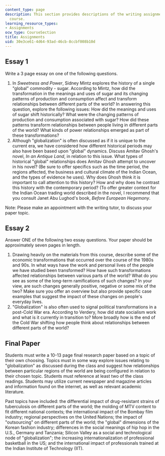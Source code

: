 ```yaml
---
content_type: page
description: This section provides descriptions of the writing assignments for the
  course.
learning_resource_types:
- Assignments
ocw_type: CourseSection
title: Assignments
uid: 30e3ce61-4d64-93ad-46cb-8ccbf008b10d
---
```


Essay 1
-------

Write a 3 page essay on one of the following questions.

1.  In _Sweetness and Power_, Sidney Mintz explores the history of a single "global" commodity - sugar. According to Mintz, how did the transformation in the meanings and uses of sugar and its changing patterns of production and consumption affect and transform relationships between different parts of the world? In answering this question, explore the following issues: How did the meanings and uses of sugar shift historically? What were the changing patterns of production and consumption associated with sugar? How did these patterns transform relationships between people living in different parts of the world? What kinds of power relationships emerged as part of these transformations?
2.  Although "globalization" is often discussed as if it is unique to the current era, we have considered how different historical periods may also have been based upon "global" dynamics. Discuss Amitav Ghosh's novel, _In an Antique Land_, in relation to this issue. What types of historical "global" relationships does Amitav Ghosh attempt to uncover in his novel? (Be sure to offer specifics such as the time period, the regions affected, the business and cultural climate of the Indian Ocean, and the types of evidence he uses). Why does Ghosh think it is important to call attention to this history? How and why does he contrast this history with the contemporary period? (To offer greater context for the Indian Ocean trading world described in the novel, I recommend that you consult Janet Abu Lughod's book, _Before European Hegemony_.

Note: Please make an appointment with the writing tutor, to discuss your paper topic.

Essay 2
-------

Answer ONE of the following two essay questions. Your paper should be approximately seven pages in length.

1.  Drawing heavily on the materials from this course, describe some of the economic transformations that occurred over the course of the 1980s and 90s. In what ways have the work and personal lives of the people we have studied been transformed? How have such transformations affected relationships between various parts of the world? What do you see as some of the long-term ramifications of such changes? In your view, are such changes generally positive, negative or some mix of the two? Make sure you offer an overview but also provide specific case examples that suggest the impact of these changes on people's everyday lives.
2.  "Globalization" is also often used to signal political transformations in a post-Cold War era. According to Verdery, how did state socialism work and what is it currently in transition to? More broadly how is the end of the Cold War shifting how people think about relationships between different parts of the world?

Final Paper
-----------

Students must write a 10-13 page final research paper based on a topic of their own choosing. Topics must in some way explore issues relating to "globalization" as discussed during the class and suggest how relationships between particular regions of the world are being configured in relation to their chosen topic. Students must reference at least two of the class readings. Students may utilize current newspaper and magazine articles and information found on the internet, as well as relevant academic literature.

Past topics have included: the differential impact of drug-resistant strains of tuberculosis on different parts of the world; the molding of MTV content to fit different national contexts; the international impact of the Bombay film industry; regional perspectives on the United Nations; the impact of "outsourcing" on different parts of the world; the "global" dimensions of the Korean fashion industry; differences in the social meanings of hip hop in the U.S., Germany and Tanzania; Silicon Valley as a social and technological node of "globalization"; the increasing internationalization of professional basketball in the US; and the international impact of professionals trained at the Indian Institute of Technology (IIT).